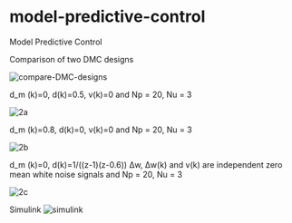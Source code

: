 # model-predictive-control
Model Predictive Control

Comparison of two DMC designs

![compare-DMC-designs](https://github.com/user-attachments/assets/de03256e-082d-47c7-95bd-508519427a25)

d_m (k)=0, d(k)=0.5, v(k)=0 and Np = 20, Nu = 3

![2a](https://github.com/user-attachments/assets/16785ecd-5654-4e3e-8ac5-93694a4bea10)

d_m (k)=0.8, d(k)=0, v(k)=0 and Np = 20, Nu = 3

![2b](https://github.com/user-attachments/assets/613063d0-6759-44c1-a827-ba0c4fef90b9)

d_m (k)=0, d(k)=1/((z-1)(z-0.6)) Δw, Δw(k) and v(k) are independent zero mean white noise signals and Np = 20, Nu = 3

![2c](https://github.com/user-attachments/assets/355ed47c-04c2-47fa-96df-264c87036e16)

Simulink
![simulink](https://github.com/user-attachments/assets/77ee57b6-30a1-4fdc-8682-4a801e05ea96)
